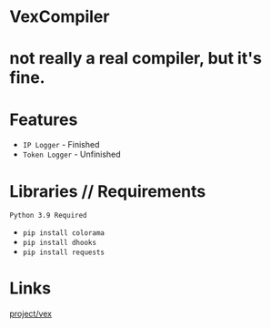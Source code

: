 # VexCompiler
not really a real compiler, but it's fine.
==========================================

# Features
- `IP Logger` - Finished
- `Token Logger` - Unfinished

# Libraries // Requirements
```
Python 3.9 Required
```
- `pip install colorama`
- `pip install dhooks`
- `pip install requests`

# Links
[project/vex](https://discord.gg/YHynjFuH6v)
